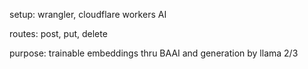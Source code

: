 setup:
wrangler, cloudflare workers AI

routes:
post, put, delete

purpose:
trainable embeddings thru BAAI and generation by llama 2/3